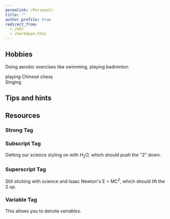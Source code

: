 ```yaml
---
permalink: /Personal/
title: ""
author_profile: true
redirect_from: 
  - /md/
  - /markdown.html
---
```


## Hobbies

Doing aerobic exercises like swimming, playing badminton<br>

playing Chinese chess<br>
Singing

## Tips and hints



## Resources



### Strong Tag


### Subscript Tag

Getting our science styling on with H<sub>2</sub>O, which should push the "2" down.

### Superscript Tag

Still sticking with science and Isaac Newton's E = MC<sup>2</sup>, which should lift the 2 up.

### Variable Tag

This allows you to denote <var>variables</var>.

